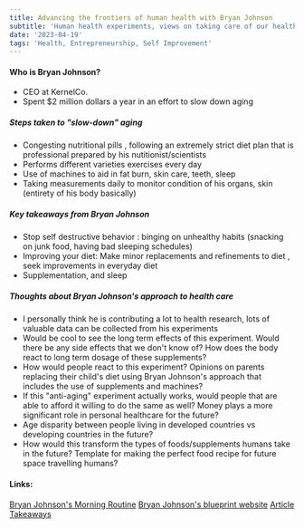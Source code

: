 ```yaml
---
title: Advancing the frontiers of human health with Bryan Johnson
subtitle: 'Human health experiments, views on taking care of our health'
date: '2023-04-19'
tags: 'Health, Entrepreneurship, Self Improvement'
---
```


#### Who is Bryan Johnson?

- CEO at KernelCo.
- Spent $2 million dollars a year in an effort to slow down aging

##### Steps taken to "slow-down" aging

- Congesting nutritional pills , following an extremely strict diet plan that is professional prepared by his nutitionist/scientists
- Performs different varieties exercises every day
- Use of machines to aid in fat burn, skin care, teeth, sleep
- Taking measurements daily to monitor condition of his organs, skin (entirety of his body basically)

##### Key takeaways from Bryan Johnson

- Stop self destructive behavior : binging on unhealthy habits (snacking on junk food, having bad sleeping schedules)
- Improving your diet: Make minor replacements and refinements to diet , seek improvements in everyday diet
- Supplementation, and sleep

##### Thoughts about Bryan Johnson's approach to health care

- I personally think he is contributing a lot to health research, lots of valuable data can be collected from his experiments
- Would be cool to see the long term effects of this experiment. Would there be any side effects that we don't know of? How does the body react to long term dosage of these supplements?
- How would people react to this experiment? Opinions on parents replacing their child's diet using Bryan Johnson's approach that includes the use of supplements and machines?
- If this "anti-aging" experiment actually works, would people that are able to afford it willing to do the same as well? Money plays a more significant role in personal healthcare for the future?
- Age disparity between people living in developed countries vs developing countries in the future?
- How would this transform the types of foods/supplements humans take in the future? Template for making the perfect food recipe for future space travelling humans?

#### Links:

[Bryan Johnson's Morning Routine](https://www.youtube.com/watch?v=F_3p81GmHEg&t=1233s)
[Bryan Johnson's blueprint website](https://blueprint.bryanjohnson.co/)
[Article](https://fortune.com/well/2023/03/19/bryan-johnson-anti-aging-routine-diet-exercise/)
[Takeaways](https://www.youtube.com/watch?v=E4gldOpNXi4&t=14s)
